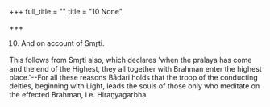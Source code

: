 +++
full_title = ""
title = "10 None"

+++


10. And on account of Smr̥ti.

This follows from Smr̥ti also, which declares 'when the pralaya has come and the end of the Highest, they all together with Brahman enter the highest place.'--For all these reasons Bādari holds that the troop of the conducting deities, beginning with Light, leads the souls of those only who meditate on the effected Brahman, i e. Hiraṇyagarbha.

